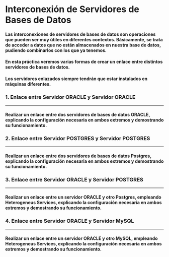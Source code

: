 # Interconexión de Servidores de Bases de Datos

#### Las interconexiones de servidores de bases de datos son operaciones que pueden ser muy útiles en diferentes contextos. Básicamente, se trata de acceder a datos que no están almacenados en nuestra base de datos, pudiendo combinarlos con los que ya tenemos.

#### En esta práctica veremos varias formas de crear un enlace entre distintos servidores de bases de datos.

#### Los servidores enlazados siempre tendrán que estar instalados en máquinas diferentes.

### 1. Enlace entre Servidor ORACLE y Servidor ORACLE
-----------------------------------------------------------------
#### Realizar un enlace entre dos servidores de bases de datos ORACLE, explicando la configuración necesaria en ambos extremos y demostrando su funcionamiento.
  


### 2. Enlace entre Servidor POSTGRES y Servidor POSTGRES
------------------------------------------------------------------

#### Realizar un enlace entre dos servidores de bases de datos Postgres, explicando la configuración necesaria en ambos extremos y demostrando su funcionamiento.



### 3. Enlace entre Servidor ORACLE y Servidor POSTGRES
------------------------------------------------------------------

#### Realizar un enlace entre un servidor ORACLE y otro Postgres, empleando Heterogeneus Services, explicando la configuración necesaria en ambos extremos y demostrando su funcionamiento.



### 4. Enlace entre Servidor ORACLE y Servidor MySQL
------------------------------------------------------------------

#### Realizar un enlace entre un servidor ORACLE y otro MySQL, empleando Heterogeneus Services, explicando la configuración necesaria en ambos extremos y demostrando su funcionamiento.

